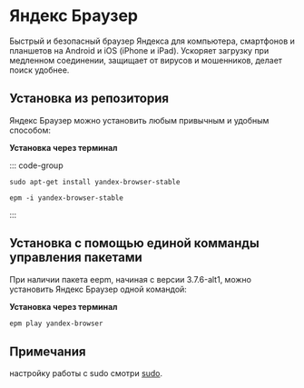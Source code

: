 # Яндекс Браузер

Быстрый и безопасный браузер Яндекса для компьютера, смартфонов и планшетов на Android и iOS (iPhone и iPad). Ускоряет загрузку при медленном соединении, защищает от вирусов и мошенников, делает поиск удобнее.

## Установка из репозитория

Яндекс Браузер можно установить любым привычным и удобным способом:

**Установка через терминал**

::: code-group

```bash[apt-get]
sudo apt-get install yandex-browser-stable
```
```bash[epm]
epm -i yandex-browser-stable
```

:::


## Установка c помощью единой комманды управления пакетами 

При наличии пакета eepm, начиная с версии 3.7.6-alt1, можно установить Яндекс Браузер одной командой:

**Установка через терминал**

```bash
epm play yandex-browser
```

## Примечания

настройку работы с sudo смотри [sudo](https://www.altlinux.org/Яндекс_Браузер).
